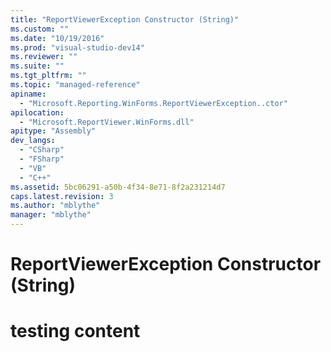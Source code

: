 ```yaml
---
title: "ReportViewerException Constructor (String)"
ms.custom: ""
ms.date: "10/19/2016"
ms.prod: "visual-studio-dev14"
ms.reviewer: ""
ms.suite: ""
ms.tgt_pltfrm: ""
ms.topic: "managed-reference"
apiname: 
  - "Microsoft.Reporting.WinForms.ReportViewerException..ctor"
apilocation: 
  - "Microsoft.ReportViewer.WinForms.dll"
apitype: "Assembly"
dev_langs: 
  - "CSharp"
  - "FSharp"
  - "VB"
  - "C++"
ms.assetid: 5bc06291-a50b-4f34-8e71-8f2a231214d7
caps.latest.revision: 3
ms.author: "mblythe"
manager: "mblythe"
---
```

# ReportViewerException Constructor (String)
# testing content